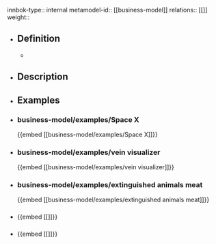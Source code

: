 innbok-type:: internal
metamodel-id:: [[business-model]]
relations:: [[]]
weight:: 

- ## Definition
  - 
- ## Description
- ## Examples
- ### business-model/examples/Space X
  {{embed [[business-model/examples/Space X]]}}
- ### business-model/examples/vein visualizer
  {{embed [[business-model/examples/vein visualizer]]}}
- ### business-model/examples/extinguished animals meat
  {{embed [[business-model/examples/extinguished animals meat]]}}
- ### 
  {{embed [[]]}}
- ### 
  {{embed [[]]}}


